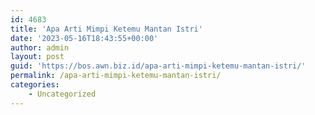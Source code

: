 ```yaml
---
id: 4683
title: 'Apa Arti Mimpi Ketemu Mantan Istri'
date: '2023-05-16T18:43:55+00:00'
author: admin
layout: post
guid: 'https://bos.awn.biz.id/apa-arti-mimpi-ketemu-mantan-istri/'
permalink: /apa-arti-mimpi-ketemu-mantan-istri/
categories:
    - Uncategorized
---
```


